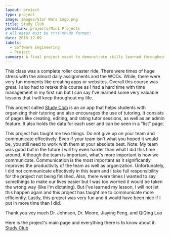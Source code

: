 ```yaml
---
layout: project
type: project
image: images/Star Wars Logo.png
title: Study Club
permalink: projects/Mini Projects
# All dates must be YYYY-MM-DD format!
date: 2018-12-09
labels:
  - Software Engineering
  - Project
summary: A final project meant to demonstrate skills learned throughout ICS 314 at UH Manoa
---
```


This class was a complete roller coaster ride. There were times of huge stress with the almost daily assignments and the WODs. While, there were very fun moments like creating apps or websites. Overall this course was great. I also had to retake this course as I had a hard time with time management in my first run but I can say I've learned some very valuable lessons that I will keep throughout my life. 

This project called <a href="https://studyclub2018.github.io/">Study Club</a> is an an app that helps students with organizing their tutoring and also encourages the use of tutoring. It consists of pages like creating, editing, and rating tutor sessions, as well as an admin feature. It also holds the data for each user and can be seen in a "list" page.

This project has taught me two things. Do not give up on your team and communicate effectively. Even if your team isn't what you hoped it would be, you still need to work with them at your absolute best. Note: My team was good but in the future I will try even harder than what I did this time around. Although the team is important, what's more important is how we communicate. Communication is the most important as it significantly improves the productivity of the team as well as organization. Unfortunately, I did not communicate effectively in this team and I take full responsibility for the project not being finished. Also, there were times I wanted to say somethings to make our lives easier but I was too worried it would be taken the wrong way (like I'm dictating). But I've learned my lesson, I will not let this happen again and this project has taught me to communicate more efficiently. Lastly, this project was very fun and it would have been nice if I put in more time than I did.

Thank you vey much Dr. Johnson, Dr. Moore, Jiaying Feng, and QiQing Luo

Here is the project's main page and everything there is to know about it: <a href="https://studyclub2018.github.io/">Study Club</a>
